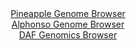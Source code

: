 <div id="Pineapple_Genome_Browser" align="center">
  <a href="https://igv.org/app/?sessionURL=blob:zZJbb5swGIb_i6VWm0TAQAkBKZqypIc0zXpIGWqrChkwxC0.zDYkaZT_Pq_atJtOai42TeLCfDL4fR8_W9BhqQhnIAae7Qa26wILqCVfLRAVDf6CKFYgrlCjsAUkrrDErMAg3oIKKY2Smwvz5VJroWLHIVr0KGI1t5VvI4peOEMrZRecOmPeNCjnEmkulfNZoo47pO56K5wjIWxztm8HTok0clAjlpwp7gjM6mxl_pf9GmU1ZpzijLaNJq8BMpPHZCztCn0apYtRUWClZngzLYej2XT01T9O7k_74_vk8ixN.unhgtQM6Vbi4Z281D71ZgNxF1w_46vozlszkga3oj7wJ4fHa0EkVkM3dAd.OAhCaMAQVuL1_9TZPGTP3gt9W9btPHm5vTqfnOdPB95JOr24ntP0wp..2dwFOws0vGiNCaBYyjB2oeXDvhV4_d6PpTuwIIwMH8kJiB8eLaAlKp7N9oct0BthfAEKf2tf1bEAlyWWIO5FEIZuFHnBUXgEo8jdWVvQyubvwT1JbqIQeiPP62cVabSRucwUE8pGjNldUdn1y540m.iSns2npy3s58eeWqzHiSDLNKgN1sEfaFrAHP56habqezL9E_PeE8TW.b66Pclzg8IfzFbP97TtjuaRhouK4qSeFPM3AXmm7n5wKi4p0ma_mZjXn8Z1SBLEtBl0RJGcNERvUsORr0Dser4RFxS84cZEIOv8A7Sg5Qbw429B_d3j7js-">Pineapple Genome Browser</a>
</div>
<div id="Alphonso_Genome_Browser" align="center">
  <a href="https://igv.org/app/?sessionURL=blob:zZJRb9owFIX_i6VWmxQSJyGAI1UThbS0rLCVsmxUVeQkTnCb2MF2Eijiv8.rNu1llcrDpkl.sK.ufc85_vagIUJSzoAPHNP2TNsGBpBr3i5wWRVkhksigZ_hQhIDCJIRQVhCgL8HGZYKL28_6ptrpSrpWxZVVafELOemdE1c4mfOcCvNhJfWiBcFjrnAigtpnQvccIvmTaclMa4qU892Tc9KscIWLqo1Z5JbFWF51Or3ol.lKCeMlyQq60LRFwGR1qM1pmaGPwzDxTBJiJRTsrtKz4bTq.EXN1iuLnuj1XI.CZe98HRBc4ZVLciZFKNeGwaDuqnR8MQ5n9GgyzfBefB5vns6ccenwbaigsgzu28P3P7A8xwdDWUp2f5PrvWiRzpH881U8B1fbcPJ18ub4jFwELxDaDz59orvgwEKntSaBJCsRd.3oeHCnuE5vc6PrT0wIEQ6HcEp8O8fDKAETp50._0eqF2leQGSbOoXdAzARUoE8DsIwr6NkON1.12IkH0w9qAWxd.L9mJ5i_rQGTpOL8pooTTMaSRZJU3MmNkkmZk_H5nlpMxHj3eTML5Ybmbl41qqu3Zc0.cgvvljlq72r0e_fJ82.hZF_4S6twgxVXwsak46DRfZFn8Kb68hPHEuxlSuYNWdexvUvhrQceFkXJRY6X5d0cefvDVYUMyULjRU0pgWVO1CnSNvgW87rsYWJLzgmkMg8vgdNKBhe_D9bzzdw8PhOw--">Alphonso Genome Browser</a>
</div>


<div id="DAF_Genomics_Browser" align="center">
  <a href="https://igv.org/app/?sessionURL=blob:tZFra9swFIb_i6D9ZDuW7fgGYXhr0oWsGdR1wlJKUOzjyyZZniQnbUL..4TbMdiFMehAEkecy_tKzwntQciGtyhGjoXHFsbIQLLmh5SwjsKSMJAoLgmVYCABJQhoc0DxCZVEKpLdftCdtVKdjEejgpRmBS1nTS4t6VqkMyXvVQ261HQswsiRt.QgrZwzXazIiNCu5q3kI5LnIKVpjzpoq.2B6ON7bjuMhC3rqWoG1a02oY0VVkm026Yt4PEvRv6Dsl7Nm2SdJkP_Ap7mxSRZzJOVO8021_67Tfbx_Trz15dpU7VE9QImmB2rnPKbamnfvb1wZp.KkmZXSkfqM93bF.7V5fSxawTICQ5w6Aah7wXobCDK815jQHktcIw9I3BCw_E88yV0x77.B8EbFN8_GEgJkn_R5fcnpJ46DQtJ.NoP3AzERQECxWZk2wGOImfsBZ4dRfhsnFAv6CvTnGW3UWA7ieP41o4wrV82dPhCLfRr8rVQ_jRZ739FtZxfayx0PatWdLfpp5m33_UpOy5W6S78LahQ.__jw0ouGFE69Xx9wUKo1mPQqh9c3PPD.Rs-">DAF Genomics Browser</a>
</div>
